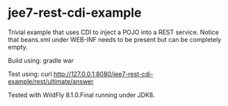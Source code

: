 jee7-rest-cdi-example
=====================

Trivial example that uses CDI to inject a POJO into a REST service. Notice that beans.xml under WEB-INF needs to be present but can be completely empty.

Build using: gradle war

Test using: curl http://127.0.0.1:8080/jee7-rest-cdi-example/rest/ultimate/answer

Tested with WildFly 8.1.0.Final running under JDK8.

